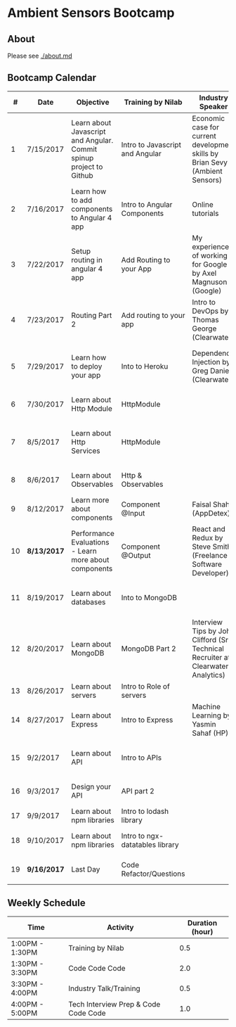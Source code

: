 # Ambient Sensors Bootcamp

## About 
Please see [./about.md](https://github.com/ambientsensors-bootcamp/resources/blob/master/about.md)  

## Bootcamp Calendar
**#**|**Date**| **Objective** | **Training by Nilab** | **Industry Speaker** | **Interview Prep**
-----|-----|-----|-----|-----|-----
1 | 7/15/2017|Learn about Javascript and Angular. Commit spinup project to Github|Intro to Javascript and Angular |Economic case for current development skills by Brian Sevy (Ambient Sensors)| N/A
2 | 7/16/2017|Learn how to add components to Angular 4 app |Intro to Angular Components |Online tutorials | N/A
3 | 7/22/2017|Setup routing in angular 4 app |Add Routing to your App |My experience of working for Google by Axel Magnuson (Google)| Character Count 
4 | 7/23/2017|Routing Part 2 | Add routing to your app | Intro to DevOps by Thomas George (Clearwater) | Number is odd or even
5 | 7/29/2017|Learn how to deploy your app |Into to Heroku |Dependency Injection by Greg Daniels (Clearwater) | Print numbers from 1 to 10 in reverse order
6 | 7/30/2017|Learn about Http Module |HttpModule  | | Add n natural numbers from 1 
7 | 8/5/2017|Learn about Http Services  |HttpModule | | Print the average score given n scores for a student
8 | 8/6/2017|Learn about Observables |Http & Observables | | Convert upper case to lower case
9 | 8/12/2017|Learn more about components |Component @Input|Faisal Shah (AppDetex) | Print multiplication table
10 | **8/13/2017**|Performance Evaluations - Learn more about components |Component @Output |React and Redux by Steve Smith (Freelance Software Developer)| Check whether an element occurs in a list
11| 8/19/2017|Learn about databases |Into to MongoDB | | Find top two maximum numbers in array   
12 | 8/20/2017|Learn about MongoDB |MongoDB Part 2 |Interview Tips by John Clifford (Sr. Technical Recruiter at Clearwater Analytics) | Find largest number in array   
13 | 8/26/2017|Learn about servers |Intro to Role of servers| | String is a palindrome   
14 | 8/27/2017|Learn about Express |Intro to Express |Machine Learning by Yasmin Sahaf (HP) | Concatenates two lists  
15 | 9/2/2017|Learn about API|Intro to APIs | | Merge two sorted lists into a new sorted list   
16 | 9/3/2017|Design your API |API part 2 | | Find sum of numbers in a list   
17 | 9/9/2017|Learn about npm libraries |Intro to lodash library | | Reverse a sentence   
18 | 9/10/2017|Learn about npm libraries |Intro to ngx-datatables library | | Is palindrome (String and Int) 
19 | **9/16/2017**|Last Day |Code Refactor/Questions | | Is anagram (String and Int)  


## Weekly Schedule 
**Time**| **Activity** | **Duration (hour)**
-----|-----| -----
1:00PM - 1:30PM|Training by Nilab | 0.5
1:30PM - 3:30PM|Code Code Code | 2.0
3:30PM - 4:00PM|Industry Talk/Training | 0.5
4:00PM - 5:00PM|Tech Interview Prep & Code Code Code | 1.0
